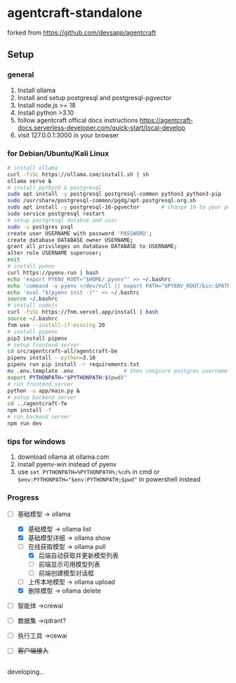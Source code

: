 # agentcraft-standalone
forked from https://github.com/devsapp/agentcraft
## Setup
### general
1. Install ollama
2. Install and setup postgresql and postgresql-pgvector
3. Install node.js >= 18
5. Install python >3.10
6. follow agentcraft offical docs instructions https://agentcraft-docs.serverless-developer.com/quick-start/local-develop
7. visit 127.0.0.1:3000 in your browser
### for Debian/Ubuntu/Kali Linux
```bash
# install ollama
curl -fsSL https://ollama.com/install.sh | sh
ollama serve &
# install python3 & postgresql
sudo apt install -y postgresql postgresql-common python3 python3-pip
sudo /usr/share/postgresql-common/pgdg/apt.postgresql.org.sh
sudo apt install -y postgresql-16-pgvector       # change 16 to your postgresql version installed
sudo service postgresql restart
# setup postgresql databse and user
sudo -u postgres psql
create user USERNAME with password 'PASSWORD';
create database DATABASE owner USERNAME;
grant all privileges on database DATABASE to USERNAME;
alter role USERNAME superuser;
exit
# install pyenv
curl https://pyenv.run | bash
echo 'export PYENV_ROOT="$HOME/.pyenv"' >> ~/.bashrc
echo 'command -v pyenv >/dev/null || export PATH="$PYENV_ROOT/bin:$PATH"' >> ~/.bashrc
echo 'eval "$(pyenv init -)"' >> ~/.bashrc
source ~/.bashrc
# install nodejs
curl -fsSL https://fnm.vercel.app/install | bash
source ~/.bashrc
fnm use --install-if-missing 20
# install pipenv
pip3 install pipenv
# setup frontend server
cd src/agentcraft-all/agentcraft-be
pipenv install --python=3.10
pipenv run pip install -r requirements.txt
mv .env.template .env                # then congiure postgres username password in .env 
export PYTHONPATH="$PYTHONPATH:$(pwd)"
# run frontend server
python -u app/main.py &
# setup backend server
cd ../agentcraft-fe
npm install -f
# run backend server
npm run dev
```
### tips for windows 
1. download ollama at ollama.com
2. install pyenv-win instead of pyenv
3. use `set PYTHONPATH=%PYTHONPATH%;%cd%` in cmd or `$env:PYTHONPATH="$env:PYTHONPATH;$pwd"` in powershell instead
### Progress
- [ ] 基础模型 -> ollama
  - [x] 基础模型 -> ollama list
  - [x] 基础模型详细 -> ollama show
  - [ ] 在线获取模型 -> ollama pull
    - [x] 后端自动获取并更新模型列表
    - [ ] 前端显示可用模型列表
    - [ ] 前端创建模型对话框
  - [ ] 上传本地模型 -> ollama upload 
  - [x] 删除模型 -> ollama delete
- [ ] 智能体 ->crewai
- [ ] 数据集 ->qdrant?
- [ ] 执行工具 ->cewai
- [ ] ~~客户端接入~~


## 
developing...

